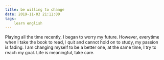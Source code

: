 ```yaml
---
title: be willing to change
date: 2019-11-03 21:11:00
tags:
    learn english
---
```

Playing all the time recently, I began to worry my future. However, everytime when I take the book to read, I quit and cannot hold on to study, my passion is fading. I am changing myself to be a better one, at the same time, I try to reach my goal. Life is meaningful, take care.